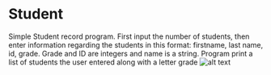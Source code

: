 # Student
Simple Student record program.  First input the number of students, then enter information regarding the students in this format: firstname, last name, id, grade.  Grade and ID are integers and name is a string.  Program print a list of students the user entered along with a letter grade
![alt text](https://i.imgur.com/zqLVYTu.png)
